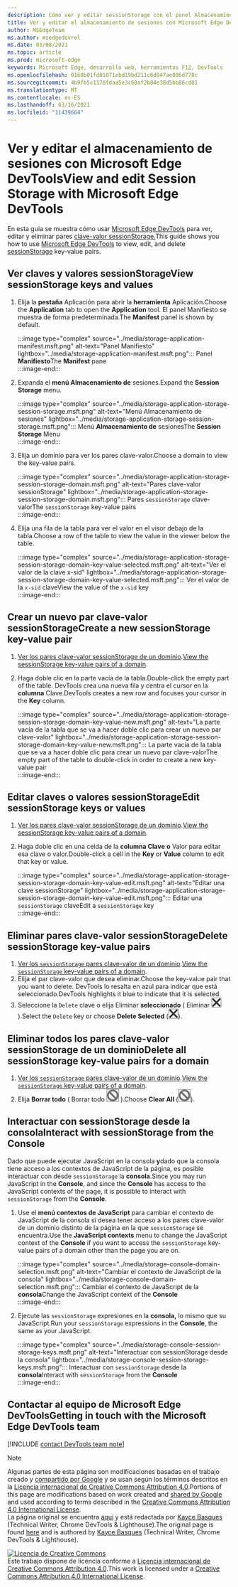 ```yaml
---
description: Cómo ver y editar sessionStorage con el panel Almacenamiento de sesiones y la consola.
title: Ver y editar el almacenamiento de sesiones con Microsoft Edge DevTools
author: MSEdgeTeam
ms.author: msedgedevrel
ms.date: 03/08/2021
ms.topic: article
ms.prod: microsoft-edge
keywords: Microsoft Edge, desarrollo web, herramientas F12, DevTools
ms.openlocfilehash: 0168b01fd01071ebd19bd211c6d947ae006d778c
ms.sourcegitcommit: 4b9fb5c1176fdaa5e3c60af2b84e38d5bb86cd81
ms.translationtype: MT
ms.contentlocale: es-ES
ms.lasthandoff: 03/16/2021
ms.locfileid: "11439664"
---
```

<!-- Copyright Kayce Basques 

   Licensed under the Apache License, Version 2.0 (the "License");
   you may not use this file except in compliance with the License.
   You may obtain a copy of the License at

       https://www.apache.org/licenses/LICENSE-2.0

   Unless required by applicable law or agreed to in writing, software
   distributed under the License is distributed on an "AS IS" BASIS,
   WITHOUT WARRANTIES OR CONDITIONS OF ANY KIND, either express or implied.
   See the License for the specific language governing permissions and
   limitations under the License.  -->

# <a name="view-and-edit-session-storage-with-microsoft-edge-devtools"></a><span data-ttu-id="67731-104">Ver y editar el almacenamiento de sesiones con Microsoft Edge DevTools</span><span class="sxs-lookup"><span data-stu-id="67731-104">View and edit Session Storage with Microsoft Edge DevTools</span></span>  

<span data-ttu-id="67731-105">En esta guía se muestra cómo usar [Microsoft Edge DevTools][MicrosoftEdgeDevTools] para ver, editar y eliminar pares [clave-valor sessionStorage.][MDNSessionStorage]</span><span class="sxs-lookup"><span data-stu-id="67731-105">This guide shows you how to use [Microsoft Edge DevTools][MicrosoftEdgeDevTools] to view, edit, and delete [sessionStorage][MDNSessionStorage] key-value pairs.</span></span>  

## <a name="view-sessionstorage-keys-and-values"></a><span data-ttu-id="67731-106">Ver claves y valores sessionStorage</span><span class="sxs-lookup"><span data-stu-id="67731-106">View sessionStorage keys and values</span></span>  

1.  <span data-ttu-id="67731-107">Elija la **pestaña** Aplicación para abrir la **herramienta** Aplicación.</span><span class="sxs-lookup"><span data-stu-id="67731-107">Choose the **Application** tab to open the **Application** tool.</span></span>  <span data-ttu-id="67731-108">El  panel Manifiesto se muestra de forma predeterminada.</span><span class="sxs-lookup"><span data-stu-id="67731-108">The **Manifest** panel is shown by default.</span></span>  
    
    :::image type="complex" source="../media/storage-application-manifest.msft.png" alt-text="Panel Manifiesto" lightbox="../media/storage-application-manifest.msft.png":::
       <span data-ttu-id="67731-110">Panel **Manifiesto**</span><span class="sxs-lookup"><span data-stu-id="67731-110">The **Manifest** pane</span></span>  
    :::image-end:::  
    
1.  <span data-ttu-id="67731-111">Expanda el **menú Almacenamiento de** sesiones.</span><span class="sxs-lookup"><span data-stu-id="67731-111">Expand the **Session Storage** menu.</span></span>  
    
    :::image type="complex" source="../media/storage-application-storage-session-storage.msft.png" alt-text="Menú Almacenamiento de sesiones" lightbox="../media/storage-application-storage-session-storage.msft.png":::
       <span data-ttu-id="67731-113">Menú **Almacenamiento de** sesiones</span><span class="sxs-lookup"><span data-stu-id="67731-113">The **Session Storage** Menu</span></span>  
    :::image-end:::  
    
1.  <span data-ttu-id="67731-114">Elija un dominio para ver los pares clave-valor.</span><span class="sxs-lookup"><span data-stu-id="67731-114">Choose a domain to view the key-value pairs.</span></span>  
    
    :::image type="complex" source="../media/storage-application-storage-session-storage-domain.msft.png" alt-text="Pares clave-valor sessionStorage" lightbox="../media/storage-application-storage-session-storage-domain.msft.png":::
       <span data-ttu-id="67731-116">Pares `sessionStorage` clave-valor</span><span class="sxs-lookup"><span data-stu-id="67731-116">The `sessionStorage` key-value pairs</span></span>  
    :::image-end:::  
    
1.  <span data-ttu-id="67731-117">Elija una fila de la tabla para ver el valor en el visor debajo de la tabla.</span><span class="sxs-lookup"><span data-stu-id="67731-117">Choose a row of the table to view the value in the viewer below the table.</span></span>  
    
    :::image type="complex" source="../media/storage-application-storage-session-storage-domain-key-value-selected.msft.png" alt-text="Ver el valor de la clave x-sid" lightbox="../media/storage-application-storage-session-storage-domain-key-value-selected.msft.png":::
       <span data-ttu-id="67731-119">Ver el valor de la `x-sid` clave</span><span class="sxs-lookup"><span data-stu-id="67731-119">View the value of the `x-sid` key</span></span>  
    :::image-end:::  
    
## <a name="create-a-new-sessionstorage-key-value-pair"></a><span data-ttu-id="67731-120">Crear un nuevo par clave-valor sessionStorage</span><span class="sxs-lookup"><span data-stu-id="67731-120">Create a new sessionStorage key-value pair</span></span>  

1.  <span data-ttu-id="67731-121">[Ver los pares clave-valor sessionStorage de un dominio](#view-sessionstorage-keys-and-values).</span><span class="sxs-lookup"><span data-stu-id="67731-121">[View the sessionStorage key-value pairs of a domain](#view-sessionstorage-keys-and-values).</span></span>  
1.  <span data-ttu-id="67731-122">Haga doble clic en la parte vacía de la tabla.</span><span class="sxs-lookup"><span data-stu-id="67731-122">Double-click the empty part of the table.</span></span>  <span data-ttu-id="67731-123">DevTools crea una nueva fila y centra el cursor en la **columna** Clave.</span><span class="sxs-lookup"><span data-stu-id="67731-123">DevTools creates a new row and focuses your cursor in the **Key** column.</span></span>  
    
    :::image type="complex" source="../media/storage-application-storage-session-storage-domain-key-value-new.msft.png" alt-text="La parte vacía de la tabla que se va a hacer doble clic para crear un nuevo par clave-valor" lightbox="../media/storage-application-storage-session-storage-domain-key-value-new.msft.png":::
       <span data-ttu-id="67731-125">La parte vacía de la tabla que se va a hacer doble clic para crear un nuevo par clave-valor</span><span class="sxs-lookup"><span data-stu-id="67731-125">The empty part of the table to double-click in order to create a new key-value pair</span></span>  
    :::image-end:::  
    
## <a name="edit-sessionstorage-keys-or-values"></a><span data-ttu-id="67731-126">Editar claves o valores sessionStorage</span><span class="sxs-lookup"><span data-stu-id="67731-126">Edit sessionStorage keys or values</span></span>  

1.  <span data-ttu-id="67731-127">[Ver los pares clave-valor sessionStorage de un dominio](#view-sessionstorage-keys-and-values).</span><span class="sxs-lookup"><span data-stu-id="67731-127">[View the sessionStorage key-value pairs of a domain](#view-sessionstorage-keys-and-values).</span></span>  
1.  <span data-ttu-id="67731-128">Haga doble clic en una celda de la **columna Clave** **o** Valor para editar esa clave o valor.</span><span class="sxs-lookup"><span data-stu-id="67731-128">Double-click a cell in the **Key** or **Value** column to edit that key or value.</span></span>  
    
    :::image type="complex" source="../media/storage-application-storage-session-storage-domain-key-value-edit.msft.png" alt-text="Editar una clave sessionStorage" lightbox="../media/storage-application-storage-session-storage-domain-key-value-edit.msft.png":::
       <span data-ttu-id="67731-130">Editar una `sessionStorage` clave</span><span class="sxs-lookup"><span data-stu-id="67731-130">Edit a `sessionStorage` key</span></span>  
    :::image-end:::  
    
## <a name="delete-sessionstorage-key-value-pairs"></a><span data-ttu-id="67731-131">Eliminar pares clave-valor sessionStorage</span><span class="sxs-lookup"><span data-stu-id="67731-131">Delete sessionStorage key-value pairs</span></span>  

1.  <span data-ttu-id="67731-132">[Ver los `sessionStorage` pares clave-valor de un dominio](#view-sessionstorage-keys-and-values).</span><span class="sxs-lookup"><span data-stu-id="67731-132">[View the `sessionStorage` key-value pairs of a domain](#view-sessionstorage-keys-and-values).</span></span>  
1.  <span data-ttu-id="67731-133">Elija el par clave-valor que desea eliminar.</span><span class="sxs-lookup"><span data-stu-id="67731-133">Choose the key-value pair that you want to delete.</span></span>  <span data-ttu-id="67731-134">DevTools lo resalta en azul para indicar que está seleccionado.</span><span class="sxs-lookup"><span data-stu-id="67731-134">DevTools highlights it blue to indicate that it is selected.</span></span>  
1.  <span data-ttu-id="67731-135">Seleccione la `Delete` clave o elija Eliminar **seleccionado** \( Eliminar ![ seleccionado ](../media/delete-icon.msft.png) \).</span><span class="sxs-lookup"><span data-stu-id="67731-135">Select the `Delete` key or choose **Delete Selected** \(![Delete Selected](../media/delete-icon.msft.png)\).</span></span>  
    
## <a name="delete-all-sessionstorage-key-value-pairs-for-a-domain"></a><span data-ttu-id="67731-136">Eliminar todos los pares clave-valor sessionStorage de un dominio</span><span class="sxs-lookup"><span data-stu-id="67731-136">Delete all sessionStorage key-value pairs for a domain</span></span>  

1.  <span data-ttu-id="67731-137">[Ver los `sessionStorage` pares clave-valor de un dominio](#view-sessionstorage-keys-and-values).</span><span class="sxs-lookup"><span data-stu-id="67731-137">[View the `sessionStorage` key-value pairs of a domain](#view-sessionstorage-keys-and-values).</span></span>  
1.  <span data-ttu-id="67731-138">Elija **Borrar todo** \( Borrar todo ![ ](../media/clear-icon.msft.png) \).</span><span class="sxs-lookup"><span data-stu-id="67731-138">Choose **Clear All** \(![Clear All](../media/clear-icon.msft.png)\).</span></span>  
    
## <a name="interact-with-sessionstorage-from-the-console"></a><span data-ttu-id="67731-139">Interactuar con sessionStorage desde la consola</span><span class="sxs-lookup"><span data-stu-id="67731-139">Interact with sessionStorage from the Console</span></span>  

<span data-ttu-id="67731-140">Dado que puede ejecutar JavaScript en  la consola **y**dado que la consola tiene acceso a los contextos de JavaScript de la página, es posible interactuar con desde `sessionStorage` la **consola**.</span><span class="sxs-lookup"><span data-stu-id="67731-140">Since you may run JavaScript in the **Console**, and since the **Console** has access to the JavaScript contexts of the page, it is possible to interact with `sessionStorage` from the **Console**.</span></span>  

1.  <span data-ttu-id="67731-141">Use el **menú contextos de JavaScript** para  cambiar el contexto de JavaScript de la consola si desea tener acceso a los pares clave-valor de un dominio distinto de la página en la que `sessionStorage` se encuentra.</span><span class="sxs-lookup"><span data-stu-id="67731-141">Use the **JavaScript contexts** menu to change the JavaScript context of the **Console** if you want to access the `sessionStorage` key-value pairs of a domain other than the page you are on.</span></span>  
    
    :::image type="complex" source="../media/storage-console-domain-selection.msft.png" alt-text="Cambiar el contexto de JavaScript de la consola" lightbox="../media/storage-console-domain-selection.msft.png":::
       <span data-ttu-id="67731-143">Cambiar el contexto de JavaScript de la **consola**</span><span class="sxs-lookup"><span data-stu-id="67731-143">Change the JavaScript context of the **Console**</span></span>  
    :::image-end:::  
    
1.  <span data-ttu-id="67731-144">Ejecute las `sessionStorage` expresiones en la **consola,** lo mismo que su JavaScript.</span><span class="sxs-lookup"><span data-stu-id="67731-144">Run your `sessionStorage` expressions in the **Console**, the same as your JavaScript.</span></span>  
    
    :::image type="complex" source="../media/storage-console-session-storage-keys.msft.png" alt-text="Interactuar con sessionStorage desde la consola" lightbox="../media/storage-console-session-storage-keys.msft.png":::
       <span data-ttu-id="67731-146">Interactuar con `sessionStorage` desde la **consola**</span><span class="sxs-lookup"><span data-stu-id="67731-146">Interact with `sessionStorage` from the **Console**</span></span>  
    :::image-end:::  
    
## <a name="getting-in-touch-with-the-microsoft-edge-devtools-team"></a><span data-ttu-id="67731-147">Contactar al equipo de Microsoft Edge DevTools</span><span class="sxs-lookup"><span data-stu-id="67731-147">Getting in touch with the Microsoft Edge DevTools team</span></span>  

[!INCLUDE [contact DevTools team note](../includes/contact-devtools-team-note.md)]  

<!-- links -->  

[MicrosoftEdgeDevTools]: ../../devtools-guide-chromium/index.md "Herramientas para desarrolladores de Microsoft Edge (Chromium) | Microsoft Docs"  

[MDNSessionStorage]: https://developer.mozilla.org/docs/Web/API/Window/sessionStorage "Window.sessionStorage | MDN"  

> [!NOTE]
> <span data-ttu-id="67731-150">Algunas partes de esta página son modificaciones basadas en el trabajo creado y [compartido por Google][GoogleSitePolicies] y se usan según los términos descritos en la [Licencia internacional de Creative Commons Attribution 4.0][CCA4IL].</span><span class="sxs-lookup"><span data-stu-id="67731-150">Portions of this page are modifications based on work created and [shared by Google][GoogleSitePolicies] and used according to terms described in the [Creative Commons Attribution 4.0 International License][CCA4IL].</span></span>  
> <span data-ttu-id="67731-151">La página original se encuentra [aquí](https://developers.google.com/web/tools/chrome-devtools/storage/sessionstorage) y está redactada por [Kayce Basques][KayceBasques] \(Technical Writer, Chrome DevTools \& Lighthouse\).</span><span class="sxs-lookup"><span data-stu-id="67731-151">The original page is found [here](https://developers.google.com/web/tools/chrome-devtools/storage/sessionstorage) and is authored by [Kayce Basques][KayceBasques] \(Technical Writer, Chrome DevTools \& Lighthouse\).</span></span>  

[![Licencia de Creative Commons][CCby4Image]][CCA4IL]  
<span data-ttu-id="67731-153">Este trabajo dispone de licencia conforme a [Licencia internacional de Creative Commons Attribution 4.0][CCA4IL].</span><span class="sxs-lookup"><span data-stu-id="67731-153">This work is licensed under a [Creative Commons Attribution 4.0 International License][CCA4IL].</span></span>  

[CCA4IL]: https://creativecommons.org/licenses/by/4.0  
[CCby4Image]: https://i.creativecommons.org/l/by/4.0/88x31.png  
[GoogleSitePolicies]: https://developers.google.com/terms/site-policies  
[KayceBasques]: https://developers.google.com/web/resources/contributors/kaycebasques  
